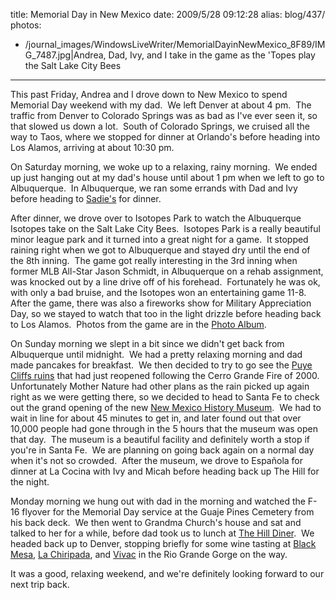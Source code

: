 title: Memorial Day in New Mexico
date: 2009/5/28 09:12:28
alias: blog/437/
photos:
- /journal_images/WindowsLiveWriter/MemorialDayinNewMexico_8F89/IMG_7487.jpg|Andrea, Dad, Ivy, and I take in the game as the 'Topes play the Salt Lake City Bees
---
This past Friday, Andrea and I drove down to New Mexico to spend Memorial Day weekend with my dad.  We left Denver at about 4 pm.  The traffic from Denver to Colorado Springs was as bad as I've ever seen it, so that slowed us down a lot.  South of Colorado Springs, we cruised all the way to Taos, where we stopped for dinner at Orlando's before heading into Los Alamos, arriving at about 10:30 pm.

On Saturday morning, we woke up to a relaxing, rainy morning.  We ended up just hanging out at my dad's house until about 1 pm when we left to go to Albuquerque.  In Albuquerque, we ran some errands with Dad and Ivy before heading to [Sadie's](http://sadiessalsa.com/) for dinner. 

After dinner, we drove over to Isotopes Park to watch the Albuquerque Isotopes take on the Salt Lake City Bees.  Isotopes Park is a really beautiful minor league park and it turned into a great night for a game.  It stopped raining right when we got to Albuquerque and stayed dry until the end of the 8th inning.  The game got really interesting in the 3rd inning when former MLB All-Star Jason Schmidt, in Albuquerque on a rehab assignment, was knocked out by a line drive off of his forehead.  Fortunately he was ok, with only a bad bruise, and the Isotopes won an entertaining game 11-8.  After the game, there was also a fireworks show for Military Appreciation Day, so we stayed to watch that too in the light drizzle before heading back to Los Alamos.  Photos from the game are in the [Photo Album](/PhotoAlbum.aspx?ID=ABQISOTOPES20090523).

On Sunday morning we slept in a bit since we didn't get back from Albuquerque until midnight.  We had a pretty relaxing morning and dad made pancakes for breakfast.  We then decided to try to go see the [Puye Cliffs ruins](http://www.puyecliffs.com/) that had just reopened following the Cerro Grande Fire of 2000.  Unfortunately Mother Nature had other plans as the rain picked up again right as we were getting there, so we decided to head to Santa Fe to check out the grand opening of the new [New Mexico History Museum](http://www.museumofnewmexico.org/).  We had to wait in line for about 45 minutes to get in, and later found out that over 10,000 people had gone through in the 5 hours that the museum was open that day.  The museum is a beautiful facility and definitely worth a stop if you're in Santa Fe.  We are planning on going back again on a normal day when it's not so crowded.  After the museum, we drove to Española for dinner at La Cocina with Ivy and Micah before heading back up The Hill for the night.

Monday morning we hung out with dad in the morning and watched the F-16 flyover for the Memorial Day service at the Guaje Pines Cemetery from his back deck.  We then went to Grandma Church's house and sat and talked to her for a while, before dad took us to lunch at [The Hill Diner](http://www.hilldiner.com/).  We headed back up to Denver, stopping briefly for some wine tasting at [Black Mesa](http://blackmesawinery.com/), [La Chiripada](http://www.lachiripada.com/catalog/index.php), and [Vivac](http://www.vivacwinery.com/) in the Rio Grande Gorge on the way.

It was a good, relaxing weekend, and we're definitely looking forward to our next trip back.